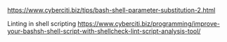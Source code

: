 https://www.cyberciti.biz/tips/bash-shell-parameter-substitution-2.html

Linting in shell scripting
https://www.cyberciti.biz/programming/improve-your-bashsh-shell-script-with-shellcheck-lint-script-analysis-tool/
